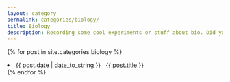 ```yaml
---
layout: category
permalink: categories/biology/
title: Biology
description: Recording some cool experiments or stuff about bio. Did you know that 25% of your bones are in your feet?
---
```


{% for post in site.categories.biology %}
 <li><span>{{ post.date | date_to_string }}</span> &nbsp; <a href="{{ post.url }}">{{ post.title }}</a></li>
{% endfor %}